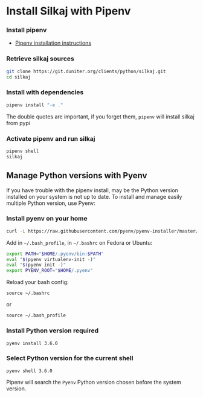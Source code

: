 # Install Silkaj with Pipenv

### Install pipenv

- [Pipenv installation instructions](https://github.com/pypa/pipenv#installation)

### Retrieve silkaj sources
```bash
git clone https://git.duniter.org/clients/python/silkaj.git
cd silkaj
```

### Install with dependencies
```bash
pipenv install "-e ."
```

The double quotes are important, if you forget them, `pipenv` will install silkaj from pypi

### Activate pipenv and run silkaj
```bash
pipenv shell
silkaj
```

## Manage Python versions with Pyenv

If you have trouble with the pipenv install, may be the Python version installed on your system is not up to date.
To install and manage easily multiple Python version, use Pyenv:

### Install pyenv on your home
```bash
curl -L https://raw.githubusercontent.com/pyenv/pyenv-installer/master/bin/pyenv-installer | bash
```

Add in `~/.bash_profile`, in `~/.bashrc` on Fedora or Ubuntu:

```bash
export PATH="$HOME/.pyenv/bin:$PATH"
eval "$(pyenv virtualenv-init -)"
eval "$(pyenv init -)"
export PYENV_ROOT="$HOME/.pyenv"
```

Reload your bash config:

    source ~/.bashrc

or

    source ~/.bash_profile

### Install Python version required

    pyenv install 3.6.0

### Select Python version for the current shell

    pyenv shell 3.6.0

Pipenv will search the `Pyenv` Python version chosen before the system version.
